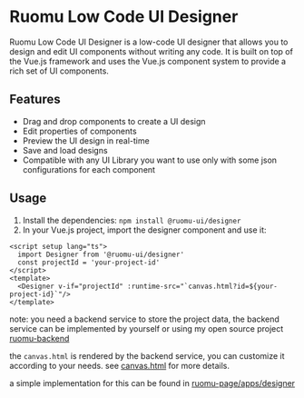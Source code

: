 # Ruomu Low Code UI Designer
Ruomu Low Code UI Designer is a low-code UI designer that allows you to design and edit UI components without writing any code. It is built on top of the Vue.js framework and uses the Vue.js component system to provide a rich set of UI components.

## Features
- Drag and drop components to create a UI design
- Edit properties of components
- Preview the UI design in real-time
- Save and load designs
- Compatible with any UI Library you want to use only with some json configurations for each component

## Usage
1. Install the dependencies: `npm install @ruomu-ui/designer`
2. In your Vue.js project, import the designer component and use it:
```vue
<script setup lang="ts">
  import Designer from '@ruomu-ui/designer'
  const projectId = 'your-project-id'
</script>
<template>
  <Designer v-if="projectId" :runtime-src="`canvas.html?id=${your-project-id}`"/>
</template>
```

note: you need a backend service to store the project data, the backend service can be implemented by yourself or using my open source project [ruomu-backend](https://github.com/yockii/ruomu)

the `canvas.html` is rendered by the backend service, you can customize it according to your needs. see [canvas.html](https://github.com/yockii/ruomu/blob/main/views/canvas.html) for more details.

a simple implementation for this can be found in [ruomu-page/apps/designer](https://github.com/yockii/ruomu-page/tree/master/apps/designer)